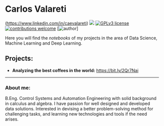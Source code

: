 # Carlos Valareti
(https://www.linkedin.com/in/caevalareti) [![](https://img.shields.io/badge/python-3.7+-blue.svg)](https://www.python.org/downloads/release/python-365/) [![GPLv3 license](https://img.shields.io/badge/License-GPLv3-blue.svg)](http://perso.crans.org/besson/LICENSE.html) [![contributions welcome](https://img.shields.io/badge/contributions-welcome-brightgreen.svg?style=flat)](https://github.com/caevalareti/projects/issues)
[![author](https://raw.githubusercontent.com/caevalareti/portfolio-data-science/master/portfoliopic.jpg)]

Here you will find the *notebooks* of my projects in the area of Data Science, Machine Learning and Deep Learning.

## Projects:
* **Analyzing the best coffees in the world:** https://bit.ly/2Qr7Nai

---

### About me:
B.Eng. Control Systems and Automation Engineering with solid background in calculus and algebra. I have passion for well designed and developed data solutions. Interested in devising a better problem-solving method for challenging tasks, and learning new technologies and tools if the need arises.
